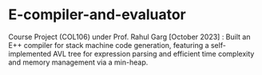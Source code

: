 # E-compiler-and-evaluator
Course Project (COL106) under Prof. Rahul Garg [October 2023] :  Built an E++ compiler for stack machine code generation, featuring a self-implemented AVL tree for expression parsing and efficient time complexity and memory management via a min-heap.
